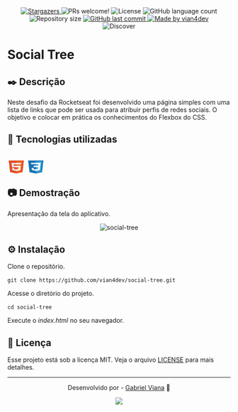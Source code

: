 <div align="center">
  <a href="https://github.com/vian4dev/social-tree/stargazers">
    <img alt="Stargazers" src="https://img.shields.io/github/stars/vian4dev/social-tree?style=social">
  </a>
  
  <img alt="PRs welcome!" src="https://img.shields.io/static/v1?label=PRs&message=welcome&color=7159c1&labelColor=000000" />
  <img alt="License" src="https://img.shields.io/static/v1?label=license&message=MIT&color=7159c1&labelColor=000000">
  <img alt="GitHub language count" src="https://img.shields.io/github/languages/count/vian4dev/social-tree?color=%2304D361">
  <img alt="Repository size" src="https://img.shields.io/github/repo-size/vian4dev/social-tree">
	
  <a href="https://github.com/vian4dev/social-tree/commits/master">
    <img alt="GitHub last commit" src="https://img.shields.io/github/last-commit/vian4dev/social-tree">
  </a>
  
  <a href="https://www.linkedin.com/in/vianadev/">
    <img alt="Made by vian4dev" src="https://img.shields.io/badge/made%20by-vian4dev-%2304D361">
  </a>
</div>

<div align="center">
  <img src="https://www.rocketseat.com.br/assets/logos/discover-reduced.svg" width="200" height="200" alt="Discover">
</div>

# Social Tree

## ✒️ Descrição
Neste desafio da Rocketseat foi desenvolvido uma página simples com uma lista de links que pode ser usada para atribuir perfis de redes sociais. O objetivo e colocar em prática os conhecimentos do Flexbox do CSS.

## 🚀 Tecnologias utilizadas
<div style="display: inline_block"><br>
  <img align="center" alt="img-html" height="30" width="40" src="https://raw.githubusercontent.com/devicons/devicon/master/icons/html5/html5-original.svg">
  
  <img align="center" alt="img-css" height="30" width="40" src="https://raw.githubusercontent.com/devicons/devicon/master/icons/css3/css3-original.svg">
</div>

## 📷 Demostração
Apresentação da tela do aplicativo.
<div align="center">
  <img src="https://i.ibb.co/FsgFZfX/social-tree.png" alt="social-tree" border="0">
</div>

## ⚙️ Instalação
Clone o repositório.
~~~
git clone https://github.com/vian4dev/social-tree.git
~~~
Acesse o diretório do projeto.
~~~
cd social-tree
~~~
Execute o _index.html_ no seu navegador.

## 📝 Licença
Esse projeto está sob a licença MIT. Veja o arquivo [LICENSE](LICENSE) para mais detalhes.

---
<div align="center"> 
 <p>Desenvolvido por - <a href="https://github.com/vian4dev">Gabriel Viana</a> 🤖</p>
 
 <a href="https://www.linkedin.com/in/vianadev" target="_blank"><img src="https://img.shields.io/badge/-LinkedIn-%230077B5?style=for-the-badge&logo=linkedin&logoColor=white" target="_blank"></a> 
</div>
